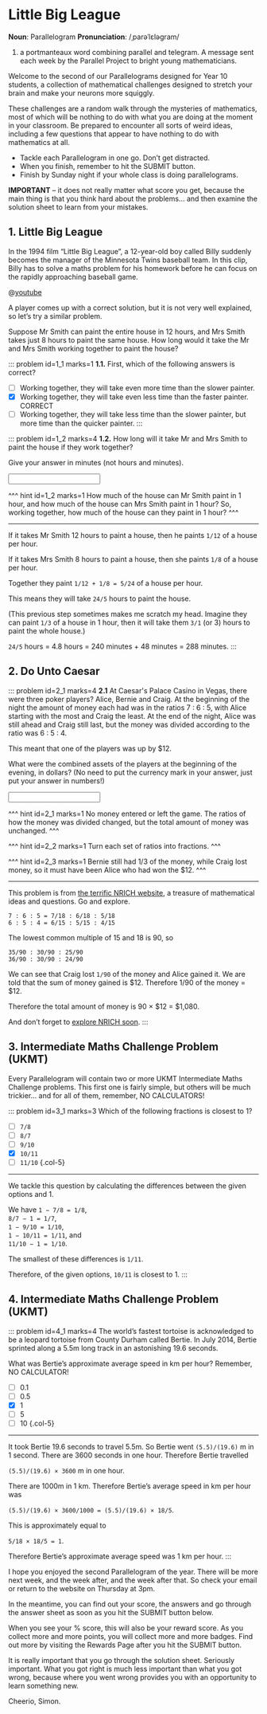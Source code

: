 # Little Big League

<div class="dictionary">

__Noun__: Parallelogram
__Pronunciation__: /ˌparəˈlɛləɡram/

1. a portmanteaux word combining parallel and telegram. A message sent each
week by the Parallel Project to bright young mathematicians.

</div>

Welcome to the second of our Parallelograms designed for Year 10 students, a collection of mathematical challenges designed to stretch your brain and make your neurons more squiggly.  

These challenges are a random walk through the mysteries of mathematics, most of which will be nothing to do with what you are doing at the moment in your classroom. Be prepared to encounter all sorts of weird ideas, including a few questions that appear to have nothing to do with mathematics at all.

* Tackle each Parallelogram in one go. Don’t get distracted.
* When you finish, remember to hit the SUBMIT button.
*	Finish by Sunday night if your whole class is doing parallelograms.

__IMPORTANT__ – it does not really matter what score you get, because the main thing is that you think hard about the problems... and then examine the solution sheet to learn from your mistakes.


## 1. Little Big League

In the 1994 film “Little Big League”, a 12-year-old boy called Billy suddenly becomes the manager of the Minnesota Twins baseball team. In this clip, Billy has to solve a maths problem for his homework before he can focus on the rapidly approaching baseball game.

@[youtube](5OIUa-mxIhM?rel=0)

A player comes up with a correct solution, but it is not very well explained, so let’s try a similar problem.  

Suppose Mr Smith can paint the entire house in 12 hours, and Mrs Smith takes just 8 hours to paint the same house. How long would it take the Mr and Mrs Smith working together to paint the house?

::: problem id=1_1 marks=1
__1.1.__ First, which of the following answers is correct?

* [ ] Working together, they will take even more time than the slower painter.
* [x] Working together, they will take even less time than the faster painter. CORRECT
* [ ] Working together, they will take less time than the slower painter, but more time than the quicker painter.
:::

::: problem id=1_2 marks=4
__1.2.__ How long will it take Mr and Mrs Smith to paint the house if they work together?  

Give your answer in minutes (not hours and minutes).

<input solution="288"/>

^^^ hint id=1_2 marks=1
How much of the house can Mr Smith paint in 1 hour, and how much of the house can Mrs Smith paint in 1 hour? So, working together, how much of the house can they paint in 1 hour?
^^^

---

If it takes Mr Smith 12 hours to paint a house, then he paints `1/12` of a house per hour.  

If it takes Mrs Smith 8 hours to paint a house, then she paints `1/8` of a house per hour.  

Together they paint `1/12 + 1/8 = 5/24` of a house per hour.  

This means they will take `24/5` hours to paint the house.  

(This previous step sometimes makes me scratch my head. Imagine they can paint `1/3` of a house in 1 hour, then it will take them `3/1` (or 3) hours to paint the whole house.)  

`24/5` hours = 4.8 hours = 240 minutes + 48 minutes = 288 minutes.
:::


## 2. Do Unto Caesar

::: problem id=2_1 marks=4
__2.1__ At Caesar's Palace Casino in Vegas, there were three poker players? Alice, Bernie and Craig. At the beginning of the night the amount of money each had was in the ratios 7 : 6 : 5, with Alice starting with the most and Craig the least. At the end of the night, Alice was still ahead and Craig still last, but the money was divided according to the ratio was 6 : 5 : 4.  

This meant that one of the players was up by $12.  

What were the combined assets of the players at the beginning of the evening, in dollars? (No need to put the currency mark in your answer, just put your answer in numbers!)

<input solution="1,080"/>

^^^ hint id=2_1 marks=1
No money entered or left the game. The ratios of how the money was divided changed, but the total amount of money was unchanged.
^^^

^^^ hint id=2_2 marks=1
Turn each set of ratios into fractions.
^^^

^^^ hint id=2_3 marks=1
Bernie still had 1/3 of the money, while Craig lost money, so it must have been Alice who had won the $12.
^^^

---

This problem is from [the terrific NRICH website](https://nrich.maths.org/), a treasure of mathematical ideas and questions. Go and explore.  

`7 : 6 : 5 = 7/18 : 6/18 : 5/18`  
`6 : 5 : 4 = 6/15 : 5/15 : 4/15`   

The lowest common multiple of 15 and 18 is 90, so  

`35/90 : 30/90 : 25/90`  
`36/90 : 30/90 : 24/90`  

We can see that Craig lost `1/90` of the money and Alice gained it. We are told that the sum of money gained is $12. Therefore 1/90 of the money = $12.  

Therefore the total amount of money is 90 × $12 = $1,080.  

And don’t forget to [explore NRICH soon](https://nrich.maths.org/).
:::


## 3.	Intermediate Maths Challenge Problem (UKMT)
<!--- (2016) Q2 --->

Every Parallelogram will contain two or more UKMT Intermediate Maths Challenge problems. This first one is fairly simple, but others will be much trickier... and for all of them, remember, NO CALCULATORS!

::: problem id=3_1 marks=3
Which of the following fractions is closest to 1?

* [ ] `7/8`
* [ ] `8/7`
* [ ] `9/10`
* [x] `10/11`
* [ ] `11/10`
{.col-5}

---

We tackle this question by calculating the differences between the given options and 1.  

We have `1 − 7/8 = 1/8`,  
`8/7 − 1 = 1/7`,   
`1 − 9/10 = 1/10`,  
`1 − 10/11 = 1/11`, and  
`11/10 − 1 = 1/10`.  

The smallest of these differences is `1/11`.  

Therefore, of the given options, `10/11` is closest to 1.
:::


## 4.	Intermediate Maths Challenge Problem (UKMT)
<!--- (2016) Q9 --->

::: problem id=4_1 marks=4
The world’s fastest tortoise is acknowledged to be a leopard tortoise from County Durham called Bertie. In July 2014, Bertie sprinted along a 5.5m long track in an astonishing 19.6 seconds.  

What was Bertie’s approximate average speed in km per hour? Remember, NO CALCULATOR!

* [ ] 0.1
* [ ] 0.5
* [x] 1
* [ ] 5
* [ ] 10
{.col-5}

---
It took Bertie 19.6 seconds to travel 5.5m. So Bertie went `(5.5)/(19.6)` m in 1 second. There are 3600 seconds in one hour. Therefore Bertie travelled

`(5.5)/(19.6) × 3600` m in one hour.  

There are 1000m in 1 km. Therefore Bertie’s average speed in km per hour was  

`(5.5)/(19.6) × 3600/1000 = (5.5)/(19.6) × 18/5`.  

This is approximately equal to  

`5/18 × 18/5 = 1`.  

Therefore Bertie’s approximate average speed was 1 km per hour.
:::


I hope you enjoyed the second Parallelogram of the year. There will be more next week, and the week after, and the week after that. So check your email or return to the website on Thursday at 3pm.

In the meantime, you can find out your score, the answers and go through the answer sheet as soon as you hit the SUBMIT button below.

When you see your % score, this will also be your reward score. As you collect more and more points, you will collect more and more badges. Find out more by visiting the Rewards Page after you hit the SUBMIT button.

It is really important that you go through the solution sheet. Seriously important. What you got right is much less important than what you got wrong, because where you went wrong provides you with an opportunity to learn something new.

Cheerio,
Simon.
